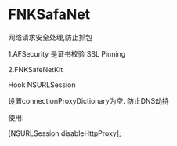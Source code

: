 # FNKSafaNet

网络请求安全处理,防止抓包

1.AFSecurity 是证书校验 SSL Pinning


2.FNKSafeNetKit

Hook NSURLSession 

设置connectionProxyDictionary为空.
防止DNS劫持

使用:

[NSURLSession disableHttpProxy];




